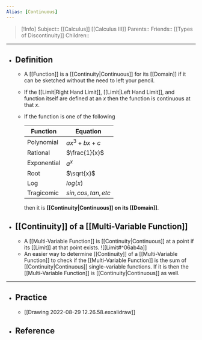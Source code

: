 ```yaml
---
Alias: [Continuous]
---
```

> [!Info]
> Subject:: [[Calculus]] [[Calculus III]]
> Parents:: 
> Friends:: [[Types of Discontinuity]]
> Children:: 
---
- ## Definition
	-  A [[Function]] is a [[Continuity|Continuous]] for its [[Domain]] if it can be sketched without the need to left your pencil.
	- If the [[Limit|Right Hand Limit]], [[Limit|Left Hand Limit]], and function itself are defined at an $x$ then the function is continuous at that $x$.
	- If the function is one of the following
	  
	  Function|Equation
	  ---|---
	  Polynomial|$ax^3+bx+c$
	  Rational|$\frac{1}{x}$
	  Exponential|$a^x$
	  Root|$\sqrt{x}$
	  Log|$log(x)$
	  Tragicomic|$sin,cos,tan,etc$
	  
	  then it is **[[Continuity|Continuous]] on its [[Domain]]**. 
- ## [[Continuity]] of a [[Multi-Variable Function]]
	- A [[Multi-Variable Function]] is [[Continuity|Continuous]] at a point if its [[Limit]] at that point exists.
	  ![[Limit#^06ab4a]]
	- An easier way to determine [[Continuity]] of a [[Multi-Variable Function]] to check if the [[Multi-Variable Function]] is the sum of  [[Continuity|Continuous]] single-variable functions. If it is then the [[Multi-Variable Function]] is [[Continuity|Continuous]] as well.
---
- ## Practice
	-  [[Drawing 2022-08-29 12.26.58.excalidraw]]
- ## Reference